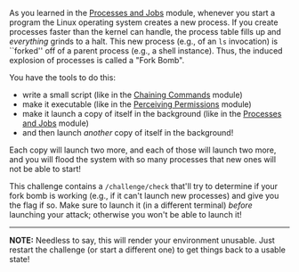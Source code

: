 As you learned in the [Processes and Jobs](../../processes) module, whenever you start a program the Linux operating system creates a new process.
If you create processes faster than the kernel can handle, the process table fills up and *everything* grinds to a halt.
This new process (e.g., of an `ls` invocation) is ``forked'' off of a parent process (e.g., a shell instance).
Thus, the induced explosion of processes is called a "Fork Bomb".

You have the tools to do this:

- write a small script (like in the [Chaining Commands](../../chaining) module)
- make it executable (like in the [Perceiving Permissions](../../permissions) module)
- make it launch a copy of itself in the background (like in the [Processes and Jobs](../../processes) module)
- and then launch _another_ copy of itself in the background!

Each copy will launch two more, and each of those will launch two more, and you will flood the system with so many processes that new ones will not be able to start!

This challenge contains a `/challenge/check` that'll try to determine if your fork bomb is working (e.g., if it can't launch new processes) and give you the flag if so.
Make sure to launch it (in a different terminal) _before_ launching your attack; otherwise you won't be able to launch it!

----
**NOTE:**
Needless to say, this will render your environment unusable.
Just restart the challenge (or start a different one) to get things back to a usable state!
